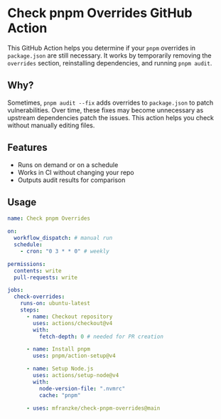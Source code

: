 # Check pnpm Overrides GitHub Action

This GitHub Action helps you determine if your `pnpm` overrides in `package.json` are still necessary.
It works by temporarily removing the `overrides` section, reinstalling dependencies, and running `pnpm audit`.

## Why?

Sometimes, `pnpm audit --fix` adds overrides to `package.json` to patch vulnerabilities.
Over time, these fixes may become unnecessary as upstream dependencies patch the issues.
This action helps you check without manually editing files.

## Features

- Runs on demand or on a schedule
- Works in CI without changing your repo
- Outputs audit results for comparison

## Usage

```yaml
name: Check pnpm Overrides

on:
  workflow_dispatch: # manual run
  schedule:
    - cron: "0 3 * * 0" # weekly

permissions:
  contents: write
  pull-requests: write

jobs:
  check-overrides:
    runs-on: ubuntu-latest
    steps:
      - name: Checkout repository
        uses: actions/checkout@v4
        with:
          fetch-depth: 0 # needed for PR creation

      - name: Install pnpm
        uses: pnpm/action-setup@v4

      - name: Setup Node.js
        uses: actions/setup-node@v4
        with:
          node-version-file: ".nvmrc"
          cache: "pnpm"

      - uses: mfranzke/check-pnpm-overrides@main
```
